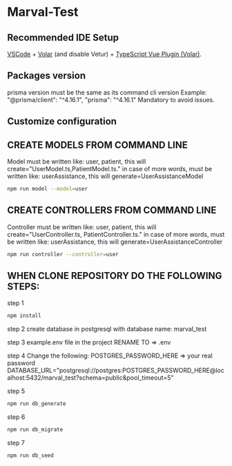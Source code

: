 # Marval-Test

## Recommended IDE Setup

[VSCode](https://code.visualstudio.com/) + [Volar](https://marketplace.visualstudio.com/items?itemName=Vue.volar) (and disable Vetur) + [TypeScript Vue Plugin (Volar)](https://marketplace.visualstudio.com/items?itemName=Vue.vscode-typescript-vue-plugin).

## Packages version
prisma version must be the same as its command cli version
Example: "@prisma/client": "^4.16.1", "prisma": "^4.16.1"
Mandatory to avoid issues.

## Customize configuration

## CREATE MODELS FROM COMMAND LINE
Model must be written like: user, patient, this will create="UserModel.ts,PatientModel.ts."
in case of more words, must be written like: userAssistance, this will generate=UserAssistanceModel

```sh
npm run model --model=user
```

## CREATE CONTROLLERS FROM COMMAND LINE
Controller must be written like: user, patient, this will create="UserController.ts, PatientController.ts."
in case of more words, must be written like: userAssistance, this will generate=UserAssistanceController

```sh
npm run controller --controller=user
```

## WHEN CLONE REPOSITORY DO THE FOLLOWING STEPS:

step 1

```sh
npm install
```

step 2
create database in postgresql with database name: marval_test

step 3
example.env file in the project RENAME TO => .env

step 4
Change the following: POSTGRES_PASSWORD_HERE => your real password
DATABASE_URL="postgresql://postgres:POSTGRES_PASSWORD_HERE@localhost:5432/marval_test?schema=public&pool_timeout=5"

step 5
```sh
npm run db_generate
```

step 6
```sh
npm run db_migrate
```

step 7
```sh
npm run db_seed
```